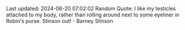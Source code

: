 Last updated: 2024-06-20 07:02:02
Random Quote: I like my testicles attached to my body, rather than rolling around next to some eyeliner in Robin's purse. Stinson out! - Barney Stinson